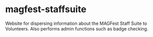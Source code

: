 # magfest-staffsuite
Website for dispersing information about the MAGFest Staff Suite to Volunteers. Also performs admin functions such as badge checking.
